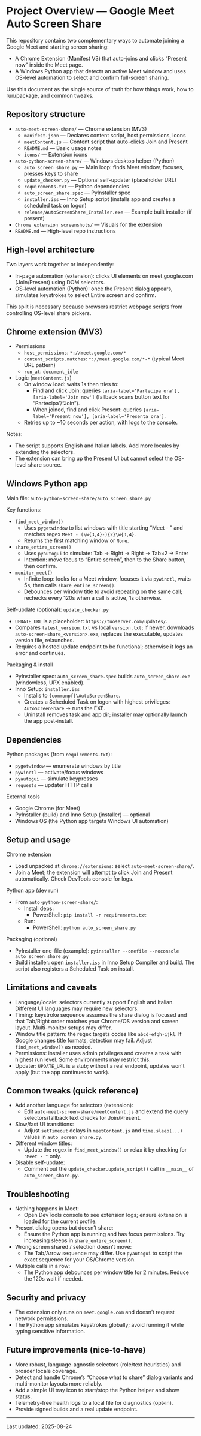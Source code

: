# Project Overview — Google Meet Auto Screen Share

This repository contains two complementary ways to automate joining a Google Meet and starting screen sharing:
- A Chrome Extension (Manifest V3) that auto-joins and clicks “Present now” inside the Meet page.
- A Windows Python app that detects an active Meet window and uses OS-level automation to select and confirm full-screen sharing.

Use this document as the single source of truth for how things work, how to run/package, and common tweaks.

## Repository structure

- `auto-meet-screen-share/` — Chrome extension (MV3)
  - `manifest.json` — Declares content script, host permissions, icons
  - `meetContent.js` — Content script that auto-clicks Join and Present
  - `README.md` — Basic usage notes
  - `icons/` — Extension icons
- `auto-python-screen-share/` — Windows desktop helper (Python)
  - `auto_screen_share.py` — Main loop: finds Meet window, focuses, presses keys to share
  - `update_checker.py` — Optional self-updater (placeholder URL)
  - `requirements.txt` — Python dependencies
  - `auto_screen_share.spec` — PyInstaller spec
  - `installer.iss` — Inno Setup script (installs app and creates a scheduled task on logon)
  - `release/AutoScreenShare_Installer.exe` — Example built installer (if present)
- `Chrome extension screenshots/` — Visuals for the extension
- `README.md` — High-level repo instructions

## High-level architecture

Two layers work together or independently:
- In-page automation (extension): clicks UI elements on meet.google.com (Join/Present) using DOM selectors.
- OS-level automation (Python): once the Present dialog appears, simulates keystrokes to select Entire screen and confirm.

This split is necessary because browsers restrict webpage scripts from controlling OS-level share pickers.

## Chrome extension (MV3)

- Permissions
  - `host_permissions`: `*://meet.google.com/*`
  - `content_scripts.matches`: `*://meet.google.com/*-*` (typical Meet URL pattern)
  - `run_at`: `document_idle`
- Logic (`meetContent.js`)
  - On window load: waits 1s then tries to:
    - Find and click Join: queries `[aria-label='Partecipa ora'], [aria-label='Join now']` (fallback scans button text for “Partecipa”/“Join”).
    - When joined, find and click Present: queries `[aria-label='Present now'], [aria-label='Presenta ora']`.
  - Retries up to ~10 seconds per action, with logs to the console.

Notes:
- The script supports English and Italian labels. Add more locales by extending the selectors.
- The extension can bring up the Present UI but cannot select the OS-level share source.

## Windows Python app

Main file: `auto-python-screen-share/auto_screen_share.py`

Key functions:
- `find_meet_window()`
  - Uses `pygetwindow` to list windows with title starting “Meet - ” and matches regex `Meet - (\w{3,4}-){2}\w{3,4}`.
  - Returns the first matching window or `None`.
- `share_entire_screen()`
  - Uses `pyautogui` to simulate: Tab → Right → Right → Tab×2 → Enter
  - Intention: move focus to “Entire screen”, then to the Share button, then confirm.
- `monitor_meet()`
  - Infinite loop: looks for a Meet window, focuses it via `pywinctl`, waits 5s, then calls `share_entire_screen()`.
  - Debounces per window title to avoid repeating on the same call; rechecks every 120s when a call is active, 1s otherwise.

Self-update (optional): `update_checker.py`
- `UPDATE_URL` is a placeholder: `https://tuoserver.com/updates/`.
- Compares `latest_version.txt` vs local `version.txt`; if newer, downloads `auto-screen-share_<version>.exe`, replaces the executable, updates version file, relaunches.
- Requires a hosted update endpoint to be functional; otherwise it logs an error and continues.

Packaging & install
- PyInstaller spec: `auto_screen_share.spec` builds `auto_screen_share.exe` (windowless, UPX enabled).
- Inno Setup: `installer.iss`
  - Installs to `{commonpf}\AutoScreenShare`.
  - Creates a Scheduled Task on logon with highest privileges: `AutoScreenShare` → runs the EXE.
  - Uninstall removes task and app dir; installer may optionally launch the app post-install.

## Dependencies

Python packages (from `requirements.txt`):
- `pygetwindow` — enumerate windows by title
- `pywinctl` — activate/focus windows
- `pyautogui` — simulate keypresses
- `requests` — updater HTTP calls

External tools
- Google Chrome (for Meet)
- PyInstaller (build) and Inno Setup (installer) — optional
- Windows OS (the Python app targets Windows UI automation)

## Setup and usage

Chrome extension
- Load unpacked at `chrome://extensions`: select `auto-meet-screen-share/`.
- Join a Meet; the extension will attempt to click Join and Present automatically. Check DevTools console for logs.

Python app (dev run)
- From `auto-python-screen-share/`:
  - Install deps:
    - PowerShell: `pip install -r requirements.txt`
  - Run:
    - PowerShell: `python auto_screen_share.py`

Packaging (optional)
- PyInstaller one-file (example): `pyinstaller --onefile --noconsole auto_screen_share.py`
- Build installer: open `installer.iss` in Inno Setup Compiler and build. The script also registers a Scheduled Task on install.

## Limitations and caveats

- Language/locale: selectors currently support English and Italian. Different UI languages may require new selectors.
- Timing: keystroke sequence assumes the share dialog is focused and that Tab/Right order matches your Chrome/OS version and screen layout. Multi-monitor setups may differ.
- Window title pattern: the regex targets codes like `abcd-efgh-ijkl`. If Google changes title formats, detection may fail. Adjust `find_meet_window()` as needed.
- Permissions: installer uses admin privileges and creates a task with highest run level. Some environments may restrict this.
- Updater: `UPDATE_URL` is a stub; without a real endpoint, updates won’t apply (but the app continues to work).

## Common tweaks (quick reference)

- Add another language for selectors (extension):
  - Edit `auto-meet-screen-share/meetContent.js` and extend the query selectors/fallback text checks for Join/Present.
- Slow/fast UI transitions:
  - Adjust `setTimeout` delays in `meetContent.js` and `time.sleep(...)` values in `auto_screen_share.py`.
- Different window titles:
  - Update the regex in `find_meet_window()` or relax it by checking for `"Meet - "` only.
- Disable self-update:
  - Comment out the `update_checker.update_script()` call in `__main__` of `auto_screen_share.py`.

## Troubleshooting

- Nothing happens in Meet:
  - Open DevTools console to see extension logs; ensure extension is loaded for the current profile.
- Present dialog opens but doesn’t share:
  - Ensure the Python app is running and has focus permissions. Try increasing sleeps in `share_entire_screen()`.
- Wrong screen shared / selection doesn’t move:
  - The Tab/Arrow sequence may differ. Use `pyautogui` to script the exact sequence for your OS/Chrome version.
- Multiple calls in a row:
  - The Python app debounces per window title for 2 minutes. Reduce the 120s wait if needed.

## Security and privacy

- The extension only runs on `meet.google.com` and doesn’t request network permissions.
- The Python app simulates keystrokes globally; avoid running it while typing sensitive information.

## Future improvements (nice-to-have)

- More robust, language-agnostic selectors (role/text heuristics) and broader locale coverage.
- Detect and handle Chrome’s “Choose what to share” dialog variants and multi-monitor layouts more reliably.
- Add a simple UI tray icon to start/stop the Python helper and show status.
- Telemetry-free health logs to a local file for diagnostics (opt-in).
- Provide signed builds and a real update endpoint.

---
Last updated: 2025-08-24